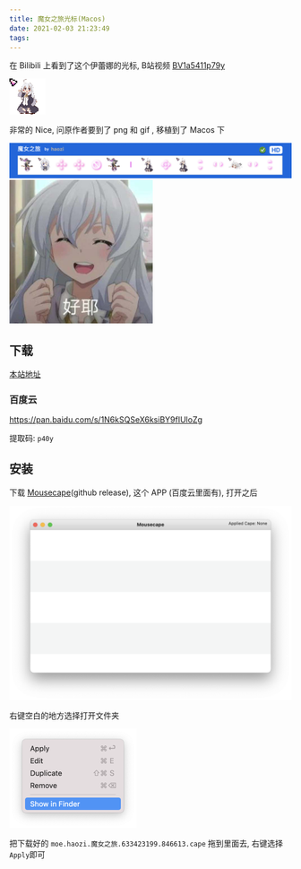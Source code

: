 ```yaml
---
title: 魔女之旅光标(Macos)
date: 2021-02-03 21:23:49
tags:
---
```


在 Bilibili 上看到了这个伊蕾娜的光标,  B站视频 [BV1a5411p79y](https://www.bilibili.com/video/BV1a5411p79y)



<img src="./魔女之旅光标(Macos)/链接选择.gif" alt="链接选择" />

非常的 Nice, 问原作者要到了 png 和 gif , 移植到了 Macos 下

<img src="./魔女之旅光标(Macos)/Screen Shot 2021-02-03 at 22.47.48.png" alt="Screen Shot 2021-02-03 at 22.47.48" />


<img src="./魔女之旅光标(Macos)/file_6819564_min.png" alt="file_6819564_min" style="zoom:50%;" />

<!--more-->





## 下载

[本站地址](https://static.haozi.moe/file/%E4%BC%8A%E8%95%BE%E5%A8%9C/moe.haozi.%E9%AD%94%E5%A5%B3%E4%B9%8B%E6%97%85.633423199.846613.cape) 

### 百度云

https://pan.baidu.com/s/1N6kSQSeX6ksiBY9fIUloZg 

提取码: `p40y`



## 安装

下载 [Mousecape](https://github.com/alexzielenski/Mousecape/releases)(github release),  这个 APP (百度云里面有),  打开之后

<img src="./魔女之旅光标(Macos)/Screen Shot 2021-02-03 at 22.37.03.png" alt="Screen Shot 2021-02-03 at 22.37.03" style="zoom:50%;" />

右键空白的地方选择打开文件夹

<img src="./魔女之旅光标(Macos)/Screen Shot 2021-02-03 at 22.38.26.png" alt="Screen Shot 2021-02-03 at 22.38.26" style="zoom:50%;" />

把下载好的 `moe.haozi.魔女之旅.633423199.846613.cape` 拖到里面去, 右键选择 `Apply`即可



